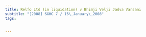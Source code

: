 ```yaml
---
title: Relfo Ltd (in liquidation) v Bhimji Velji Jadva Varsani 
subtitle: "[2008] SGHC 7 / 15\_January\_2008"
tags:


---
```


